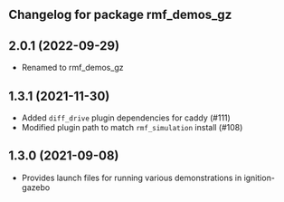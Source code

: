 ## Changelog for package rmf_demos_gz

2.0.1 (2022-09-29)
------------------
* Renamed to rmf_demos_gz

1.3.1 (2021-11-30)
------------------
* Added `diff_drive` plugin dependencies for caddy (#111)
* Modified plugin path to match `rmf_simulation` install (#108)

1.3.0 (2021-09-08)
------------------
* Provides launch files for running various demonstrations in ignition-gazebo
